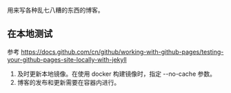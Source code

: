 用来写各种乱七八糟的东西的博客。

## 在本地测试

参考 https://docs.github.com/cn/github/working-with-github-pages/testing-your-github-pages-site-locally-with-jekyll

1. 及时更新本地镜像。在使用 docker 构建镜像时，指定 --no-cache 参数。
2. 博客的发布和更新需要在容器内进行。